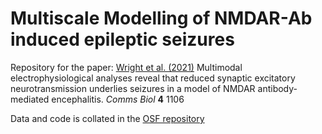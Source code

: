 # Multiscale Modelling of NMDAR-Ab induced epileptic seizures 

Repository for the paper: [Wright et al. (2021)](https://doi.org/10.1038/s42003-021-02635-8) Multimodal electrophysiological analyses reveal that reduced synaptic excitatory neurotransmission underlies seizures in a model of NMDAR antibody-mediated encephalitis. *Comms Biol* **4** 1106

Data and code is collated in the [OSF repository](https://osf.io/gupbf/) 

